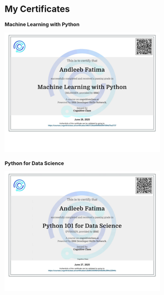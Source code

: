 # My Certificates

### Machine Learning with Python  
![ML Certificate](./Machine%20Learning%20with%20Python.jpg)

### Python for Data Science  
![Python Certificate](./Python%20for%20Data%20Sceince.jpg)


